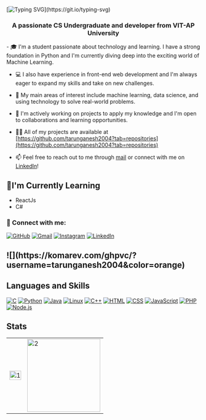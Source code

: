 [![Typing SVG](https://readme-typing-svg.herokuapp.com?size=32&width=600&height=80&color=25B31F&lines=Hi%2C%F0%9F%91%8Bthere+Tarun+Ganesh+here!...)](https://git.io/typing-svg)
<h3 align="center">A passionate CS Undergraduate and developer from VIT-AP University</h3>
- 🎓 I'm a student passionate about technology and learning. I have a strong foundation in Python and I'm currently diving deep into the exciting world of Machine Learning.

- 💻 I also have experience in front-end web development and I'm always eager to expand my skills and take on new challenges.

- 🤖 My main areas of interest include machine learning, data science, and using technology to solve real-world problems.

- 🚀 I'm actively working on projects to apply my knowledge and I'm open to collaborations and learning opportunities.

- 👨‍💻 All of my projects are available at [https://github.com/tarunganesh2004?tab=repositories](https://github.com/tarunganesh2004?tab=repositories)

- 📫 Feel free to reach out to me through [mail](mailto:enstarunganesh@gmail.com) or connect with me on [LinkedIn](https://www.linkedin.com/in/tarun-ganesh-emadabathuni-440737255)!

## 🌱I'm Currently Learning

- ReactJs
- C#

 

### 🤝 Connect with me:

[![GitHub](https://img.shields.io/badge/github-%2324292e.svg?&style=for-the-badge&logo=github&logoColor=white)](https://github.com/tarunganesh2004)
[![Gmail](https://img.shields.io/badge/Gmail-D14836?style=for-the-badge&logo=gmail&logoColor=white)](mailto:tarun.21bce8974@vitapstudent.ac.in)
[![Instagram](https://img.shields.io/badge/Instagram-E4405F?style=for-the-badge&logo=instagram&logoColor=white)](https://instagram.com/tarun_ganesh_2004)
[![LinkedIn](https://img.shields.io/badge/linkedin-%231E77B5.svg?&style=for-the-badge&logo=linkedin&logoColor=white)](https://www.linkedin.com/in/tarun-ganesh-emadabathuni-440737255)

<h2>![](https://komarev.com/ghpvc/?username=tarunganesh2004&color=orange)</h2>

<h2 >Languages and Skills</h2> 

[![C](https://img.shields.io/badge/C-00599C?style=for-the-badge&logo=c&logoColor=white)](https://www.cprogramming.com/)
[![Python](https://img.shields.io/badge/Python-3776AB?style=for-the-badge&logo=python&logoColor=white)](https://www.python.org/)
[![Java](https://img.shields.io/badge/Java-ED8B00?style=for-the-badge&logo=java&logoColor=white)](https://www.java.com/)
[![Linux](https://img.shields.io/badge/Linux-FCC624?style=for-the-badge&logo=linux&logoColor=black)](https://www.linux.org/)
[![C++](https://img.shields.io/badge/C%2B%2B-00599C?style=for-the-badge&logo=c%2B%2B&logoColor=white)](https://www.cplusplus.com/)
[![HTML](https://img.shields.io/badge/HTML-239120?style=for-the-badge&logo=html5&logoColor=white)](https://developer.mozilla.org/en-US/docs/Web/HTML)
[![CSS](https://img.shields.io/badge/CSS-1572B6?style=for-the-badge&logo=css3&logoColor=white)](https://developer.mozilla.org/en-US/docs/Web/CSS)
[![JavaScript](https://img.shields.io/badge/JavaScript-F7DF1E?style=for-the-badge&logo=javascript&logoColor=black)](https://developer.mozilla.org/en-US/docs/Web/JavaScript)
[![PHP](https://img.shields.io/badge/PHP-777BB4?style=for-the-badge&logo=php&logoColor=white)](https://www.php.net/)
[![Node.js](https://img.shields.io/badge/Node.js-339933?style=for-the-badge&logo=node.js&logoColor=white)](https://nodejs.org/)

<h2>Stats</h2>

<table>
  <tr>
    <td><img src="https://github-readme-stats.vercel.app/api?username=tarunganesh2004&show_icons=true&locale=en&theme=tokyonight&title_color=9c38ff"  display=block width=100% height=auto alt="1"></td>
    <td><img src="https://github-readme-stats.vercel.app/api/top-langs?username=tarunganesh2004&layout=compact&show_icons=true&locale=en&theme=tokyonight&title_color=9c38ff&hide=jupyter%20notebook"  display=block height=190 align="center" alt="2"></td>
   </tr>
</table>

<!-- <h2>Github Achievements</h2>
[![trophy](https://github-profile-trophy.vercel.app/?username=tarunganesh2004)] -->




